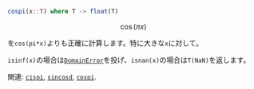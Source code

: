 ```julia
cospi(x::T) where T -> float(T)
```

$$
\cos(\pi x)
$$

を`cos(pi*x)`よりも正確に計算します。特に大きな`x`に対して。

`isinf(x)`の場合は[`DomainError`](@ref)を投げ、`isnan(x)`の場合は`T(NaN)`を返します。

関連: [`cispi`](@ref), [`sincosd`](@ref), [`cospi`](@ref).
